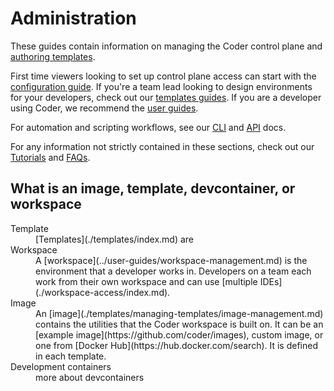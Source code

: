 # Administration

These guides contain information on managing the Coder control plane and
[authoring templates](./templates/index.md).

First time viewers looking to set up control plane access can start with the
[configuration guide](./setup/index.md). If you're a team lead looking to design
environments for your developers, check out our
[templates guides](./templates/index.md). If you are a developer using Coder, we
recommend the [user guides](../user-guides/index.md).

For automation and scripting workflows, see our [CLI](../reference/cli/index.md)
and [API](../reference/api/index.md) docs.

For any information not strictly contained in these sections, check out our
[Tutorials](../tutorials/index.md) and [FAQs](../tutorials/faqs.md).

## What is an image, template, devcontainer, or workspace

<dl>
  <dt>Template</dt>
  <dd>[Templates](./templates/index.md) are </dd>

  <dt>Workspace</dt>
  <dd>A [workspace](../user-guides/workspace-management.md) is the environment that a developer works in. Developers on a team each work from their own workspace and can use [multiple IDEs](./workspace-access/index.md).</dd>

  <dt>Image</dt>
  <dd>An [image](./templates/managing-templates/image-management.md) contains the utilities that the Coder workspace is built on. It can be an [example image](https://github.com/coder/images), custom image, or one from [Docker Hub](https://hub.docker.com/search). It is defined in each template.</dd>

  <dt>Development containers</dt>
  <dd>more about devcontainers</dd>
</dl>

<children></children>
